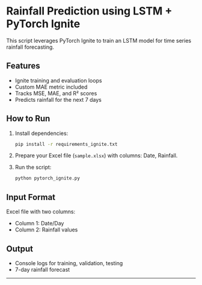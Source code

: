 # Rainfall Prediction using LSTM + PyTorch Ignite

This script leverages PyTorch Ignite to train an LSTM model for time series rainfall forecasting.

## Features
- Ignite training and evaluation loops
- Custom MAE metric included
- Tracks MSE, MAE, and R² scores
- Predicts rainfall for the next 7 days

## How to Run
1. Install dependencies:
   ```bash
   pip install -r requirements_ignite.txt
   ```

2. Prepare your Excel file (`sample.xlsx`) with columns: Date, Rainfall.

3. Run the script:
   ```bash
   python pytorch_ignite.py
   ```

## Input Format
Excel file with two columns:
- Column 1: Date/Day
- Column 2: Rainfall values

## Output
- Console logs for training, validation, testing
- 7-day rainfall forecast

---